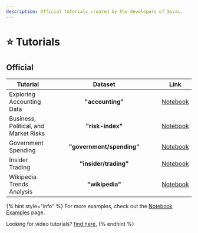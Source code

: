 ```yaml
---
description: Official tutorials created by the developers of Sovai.
---
```


# ⭐ Tutorials

## Official

<table><thead><tr><th>Tutorial</th><th width="280.3333333333333" align="center">Dataset</th><th align="center">Link</th></tr></thead><tbody><tr><td>Exploring Accounting Data</td><td align="center"><strong>"accounting"</strong></td><td align="center"><a href="https://nbviewer.org/github/pycaret/pycaret/blob/master/tutorials/Binary%20Classification%20Tutorial%20Level%20Beginner%20-%20%20CLF101.ipynb">Notebook</a></td></tr><tr><td>Business, Political, and Market Risks</td><td align="center"><strong>"risk-index"</strong></td><td align="center"><a href="https://nbviewer.org/github/pycaret/pycaret/blob/master/tutorials/Binary%20Classification%20Tutorial%20Level%20Intermediate%20-%20CLF102.ipynb">Notebook</a></td></tr><tr><td>Government Spending</td><td align="center"><strong>"government/spending"</strong></td><td align="center"><a href="https://nbviewer.org/github/pycaret/pycaret/blob/master/tutorials/Multiclass%20Classification%20Tutorial%20Level%20Beginner%20-%20MCLF101.ipynb">Notebook</a></td></tr><tr><td>Insider Trading</td><td align="center"><strong>"insider/trading"</strong></td><td align="center"><a href="https://nbviewer.org/github/pycaret/pycaret/blob/master/tutorials/Regression%20Tutorial%20Level%20Beginner%20-%20REG101.ipynb">Notebook</a></td></tr><tr><td>Wikipedia Trends Analysis</td><td align="center"><strong>"wikipedia"</strong></td><td align="center"><a href="https://nbviewer.org/github/pycaret/pycaret/blob/master/tutorials/Regression%20Tutorial%20Level%20Intermediate%20-%20REG102.ipynb">Notebook</a></td></tr></tbody></table>

{% hint style="info" %}
For more examples, check out the [Notebook Examples](../datasets/breakout.md) page.

Looking for video tutorials? [find here.](../datasets/institutional.md)
{% endhint %}
